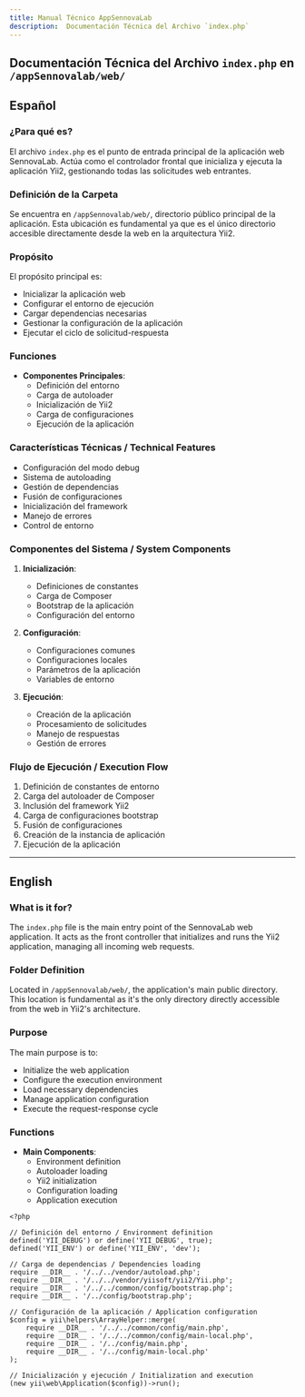 ```yaml
---
title: Manual Técnico AppSennovaLab
description:  Documentación Técnica del Archivo `index.php`
---
```



## Documentación Técnica del Archivo `index.php` en `/appSennovalab/web/`

## Español

### ¿Para qué es?
El archivo `index.php` es el punto de entrada principal de la aplicación web SennovaLab. Actúa como el controlador frontal que inicializa y ejecuta la aplicación Yii2, gestionando todas las solicitudes web entrantes.

### Definición de la Carpeta
Se encuentra en `/appSennovalab/web/`, directorio público principal de la aplicación. Esta ubicación es fundamental ya que es el único directorio accesible directamente desde la web en la arquitectura Yii2.

### Propósito
El propósito principal es:
- Inicializar la aplicación web
- Configurar el entorno de ejecución
- Cargar dependencias necesarias
- Gestionar la configuración de la aplicación
- Ejecutar el ciclo de solicitud-respuesta

### Funciones
- **Componentes Principales**:
  - Definición del entorno
  - Carga de autoloader
  - Inicialización de Yii2
  - Carga de configuraciones
  - Ejecución de la aplicación

### Características Técnicas / Technical Features
- Configuración del modo debug
- Sistema de autoloading
- Gestión de dependencias
- Fusión de configuraciones
- Inicialización del framework
- Manejo de errores
- Control de entorno

### Componentes del Sistema / System Components
1. **Inicialización**:
   - Definiciones de constantes
   - Carga de Composer
   - Bootstrap de la aplicación
   - Configuración del entorno

2. **Configuración**:
   - Configuraciones comunes
   - Configuraciones locales
   - Parámetros de la aplicación
   - Variables de entorno

3. **Ejecución**:
   - Creación de la aplicación
   - Procesamiento de solicitudes
   - Manejo de respuestas
   - Gestión de errores

### Flujo de Ejecución / Execution Flow
1. Definición de constantes de entorno
2. Carga del autoloader de Composer
3. Inclusión del framework Yii2
4. Carga de configuraciones bootstrap
5. Fusión de configuraciones
6. Creación de la instancia de aplicación
7. Ejecución de la aplicación
---

## English

### What is it for?
The `index.php` file is the main entry point of the SennovaLab web application. It acts as the front controller that initializes and runs the Yii2 application, managing all incoming web requests.

### Folder Definition
Located in `/appSennovalab/web/`, the application's main public directory. This location is fundamental as it's the only directory directly accessible from the web in Yii2's architecture.

### Purpose
The main purpose is to:
- Initialize the web application
- Configure the execution environment
- Load necessary dependencies
- Manage application configuration
- Execute the request-response cycle

### Functions
- **Main Components**:
  - Environment definition
  - Autoloader loading
  - Yii2 initialization
  - Configuration loading
  - Application execution

```php:appSennovalab/web/index.php
<?php

// Definición del entorno / Environment definition
defined('YII_DEBUG') or define('YII_DEBUG', true);
defined('YII_ENV') or define('YII_ENV', 'dev');

// Carga de dependencias / Dependencies loading
require __DIR__ . '/../../vendor/autoload.php';
require __DIR__ . '/../../vendor/yiisoft/yii2/Yii.php';
require __DIR__ . '/../../common/config/bootstrap.php';
require __DIR__ . '/../config/bootstrap.php';

// Configuración de la aplicación / Application configuration
$config = yii\helpers\ArrayHelper::merge(
    require __DIR__ . '/../../common/config/main.php',
    require __DIR__ . '/../../common/config/main-local.php',
    require __DIR__ . '/../config/main.php',
    require __DIR__ . '/../config/main-local.php'
);

// Inicialización y ejecución / Initialization and execution
(new yii\web\Application($config))->run();
```



